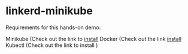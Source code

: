 # linkerd-minikube

Requirements for this hands-on demo:

Minikube (Check out the link to [install](https://minikube.sigs.k8s.io/docs/start/?arch=%2Fmacos%2Fx86-64%2Fstable%2Fbinary+download)
Docker (Check out the link [install](https://docs.docker.com/get-started/get-docker/)
Kubectl (Check out the link to install )
